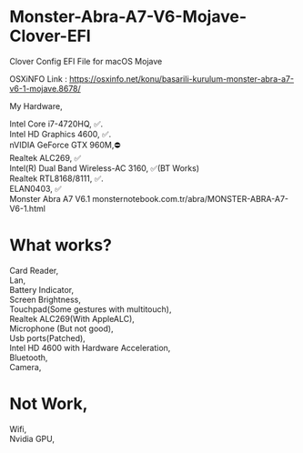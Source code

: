 # Monster-Abra-A7-V6-Mojave-Clover-EFI
Clover Config EFI File for macOS Mojave

OSXiNFO Link : https://osxinfo.net/konu/basarili-kurulum-monster-abra-a7-v6-1-mojave.8678/

My Hardware,

Intel Core i7-4720HQ, ✅.   
Intel HD Graphics 4600, ✅.    
nVIDIA GeForce GTX 960M,⛔️   
Realtek ALC269, ✅   
Intel(R) Dual Band Wireless-AC 3160, ✅(BT Works)   
Realtek RTL8168/8111, ✅.   
ELAN0403, ✅   
Monster Abra A7 V6.1 monsternotebook.com.tr/abra/MONSTER-ABRA-A7-V6-1.html 

# What works?
Card Reader,  
Lan,  
Battery Indicator,  
Screen Brightness,   
Touchpad(Some gestures with multitouch),      
Realtek ALC269(With AppleALC),    
Microphone (But not good),      
Usb ports(Patched),    
Intel HD 4600 with Hardware Acceleration,  
Bluetooth,  
Camera,  

# Not Work,
Wifi,  
Nvidia GPU,  

